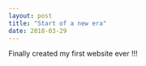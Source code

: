 ```yaml
---
layout: post
title: "Start of a new era"
date: 2018-03-29
---
```


Finally created my first website ever !!!

